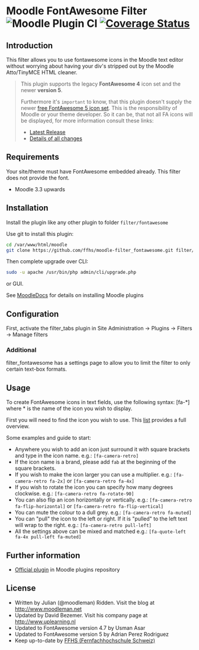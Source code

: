 # Moodle FontAwesome Filter ![Moodle Plugin CI](https://github.com/ffhs/moodle-filter_fontawesome/workflows/Moodle%20Plugin%20CI/badge.svg?branch=MOODLE_310_STABLE) [![Coverage Status](https://coveralls.io/repos/github/ffhs/moodle-filter_fontawesome/badge.svg?branch=MOODLE_310_STABLE)](https://coveralls.io/github/ffhs/moodle-filter_fontawesome?branch=MOODLE_310_STABLE)

## Introduction
This filter allows you to use fontawesome icons in the Moodle text editor without worrying about having your div's stripped out by the Moodle Atto/TinyMCE HTML cleaner. 

> This plugin supports the legacy **FontAwesome 4** icon set and the newer **version 5**.
>
>Furthermore it's `important` to know, that this plugin doesn't supply the newer [free FontAwesome 5 icon set](https://fontawesome.com/free).  This is the responsibility of Moodle or your theme developer. So it can be, that not all FA icons will be displayed, for more information consult these links:
> - [Latest Release](https://fontawesome.com/changelog/latest)
> - [Details of all changes](https://github.com/FortAwesome/Font-Awesome/blob/master/CHANGELOG.md)

## Requirements
Your site/theme must have FontAwesome embedded already. This filter does not provide the font.
* Moodle 3.3 upwards 

## Installation
Install the plugin like any other plugin to folder `filter/fontawesome`

Use git to install this plugin: 
```bash
cd /var/www/html/moodle
git clone https://github.com/ffhs/moodle-filter_fontawesome.git filter/fontawesome
```

Then complete upgrade over CLI:
```bash
sudo -u apache /usr/bin/php admin/cli/upgrade.php
```
or GUI.

See [MoodleDocs](https://docs.moodle.org/en/Installing_plugins) for details on installing Moodle plugins

## Configuration
First, activate the filter_tabs plugin in Site Administration -> Plugins -> Filters -> Manage filters

### Additional
filter_fontawesome has a settings page to allow you to limit the filter to only certain text-box formats.

## Usage
To create FontAwesome icons in text fields, use the following syntax: [fa-*] where * is the name of the icon you wish to display.

First you will need to find the icon you wish to use. This [list](http://fontawesome.io/icons) provides a full overview.

Some examples and guide to start:
* Anywhere you wish to add an icon just surround it with square brackets and type in the icon name. e.g.: `[fa-camera-retro]`
* If the icon name is a brand, please add `fab` at the beginning of the square brackets.
* If you wish to make the icon larger you can use a multiplier. e.g.: `[fa-camera-retro fa-2x]` or `[fa-camera-retro fa-4x]`
* If you wish to rotate the icon you can specify how many degrees clockwise. e.g.: `[fa-camera-retro fa-rotate-90]`
* You can also flip an icon horizontally or vertically. e.g.: `[fa-camera-retro fa-flip-horizontal]` or `[fa-camera-retro fa-flip-vertical]`
* You can mute the colour to a dull grey. e.g.: `[fa-camera-retro fa-muted]`
* You can "pull" the icon to the left or right. If it is "pulled" to the left text will wrap to the right. e.g.: `[fa-camera-retro pull-left]`
* All the settings above can be mixed and matched e.g.: `[fa-quote-left fa-4x pull-left fa-muted]`

## Further information
* [Official plugin](https://moodle.org/plugins/filter_fontawesome) in Moodle plugins repository

## License
* Written by Julian (@moodleman) Ridden. Visit the blog at http://www.moodleman.net
* Updated by David Bezemer. Visit his company page at http://www.uplearning.nl
* Updated to FontAwesome version 4.7 by Usman Asar
* Updated to FontAwesome version 5 by Adrian Perez Rodriguez
* Keep up-to-date by [FFHS (Fernfachhochschule Schweiz)](https://github.com/ffhs)
